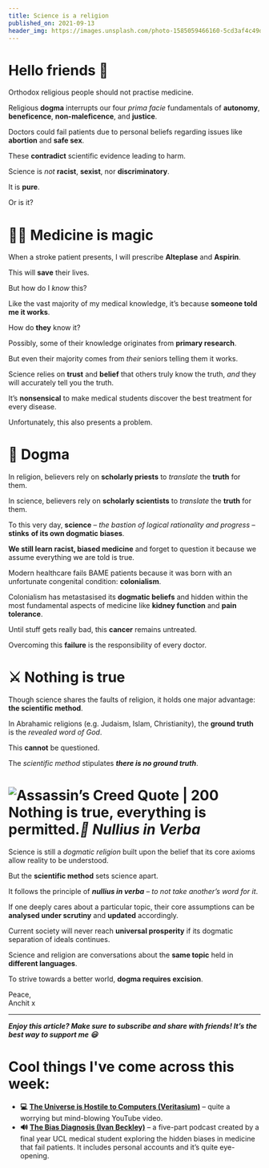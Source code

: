 ```yaml
---
title: Science is a religion
published_on: 2021-09-13
header_img: https://images.unsplash.com/photo-1585059466160-5cd3af4c49d3?crop=entropy&cs=tinysrgb&fit=max&fm=jpg&ixid=MnwxMTc3M3wwfDF8c2VhcmNofDJ8fHNjaWVuY2UlMjByZWxpZ2lvbnxlbnwwfHx8fDE2MzE1MjA3NDY&ixlib=rb-1.2.1&q=80&w=2000
---
```


**Hello friends 💙**
===================

Orthodox religious people should not practise medicine.

Religious **dogma** interrupts our four *prima facie* fundamentals of **autonomy**, **beneficence**, **non-maleficence**, and **justice**.

Doctors could fail patients due to personal beliefs regarding issues like **abortion** and **safe sex**.

These **contradict** scientific evidence leading to harm.

Science is *not* **racist**, **sexist**, nor **discriminatory**.

It is **pure**.

Or is it?

‍👩‍⚕️ Medicine is magic
=======================

When a stroke patient presents, I will prescribe **Alteplase** and **Aspirin**.

This will **save** their lives.

But how do I *know* this?

Like the vast majority of my medical knowledge, it’s because **someone told me it works**.

How do **they** know it?

Possibly, some of their knowledge originates from **primary research**.

But even their majority comes from *their* seniors telling them it works.

Science relies on **trust** and **belief** that others truly know the truth, *and* they will accurately tell you the truth.

It’s **nonsensical** to make medical students discover the best treatment for every disease.

Unfortunately, this also presents a problem.

🐶 Dogma
=======

In religion, believers rely on **scholarly priests** to *translate* the **truth** for them.

In science, believers rely on **scholarly scientists** to *translate* the **truth** for them.

To this very day, **science** – *the bastion of logical rationality and progress* – **stinks** **of its own dogmatic biases**.

**We still learn racist, biased medicine** and forget to question it because we assume everything we are told is true.

Modern healthcare fails BAME patients because it was born with an unfortunate congenital condition: **colonialism**.

Colonialism has metastasised its **dogmatic beliefs** and hidden within the most fundamental aspects of medicine like **kidney function** and **pain tolerance**.

Until stuff gets really bad, this **cancer** remains untreated.

Overcoming this **failure** is the responsibility of every doctor.

⚔ Nothing is true
=================

Though science shares the faults of religion, it holds one major advantage: **the scientific method**.

In Abrahamic religions (e.g. Judaism, Islam, Christianity), the **ground truth** is the *revealed word of God*.

This **cannot** be questioned.

The *scientific method* stipulates ***there is no ground truth***.

![Assassin’s Creed Quote | 200](https://steamuserimages-a.akamaihd.net/ugc/946203347142963138/245FE3DBB384C193516911D59862397DD5995D17/?imw=5000&imh=5000&ima=fit&impolicy=Letterbox&imcolor=%23000000&letterbox=false)Nothing is true, everything is permitted.*🧪 Nullius in Verba*
====================

Science is still a *dogmatic religion* built upon the belief that its core axioms allow reality to be understood.

But the **scientific method** sets science apart.

It follows the principle of ***nullius in verba*** – *to not take another’s word for it*.

If one deeply cares about a particular topic, their core assumptions can be **analysed under scrutiny** and **updated** accordingly.

Current society will never reach **universal prosperity** if its dogmatic separation of ideals continues.

Science and religion are conversations about the **same topic** held in **different languages**.

To strive towards a better world, **dogma requires excision**.

Peace,  
Anchit x



---

***Enjoy this article? Make sure to subscribe and share with friends! It’s the best way to support me 😃***

Cool things I've come across this week:
=======================================

* **💻** [**The Universe is Hostile to Computers (Veritasium)**](https://www.youtube.com/watch?v=AaZ_RSt0KP8) – quite a worrying but mind-blowing YouTube video.
* **🔊** [**The Bias Diagnosis (Ivan Beckley)**](https://www.audible.co.uk/pd/The-Bias-Diagnosis-Podcast/B08W4YZT2S#:~:text=Five%20patients%2C%20one%20treatment%20room%2C%20and%20a%20broken%20healthcare%20system.&text=But%20he's%20not%20convinced%20that,insidious%20injustices%20in%20modern%20medicine.) – a five-part podcast created by a final year UCL medical student exploring the hidden biases in medicine that fail patients. It includes personal accounts and it’s quite eye-opening.
